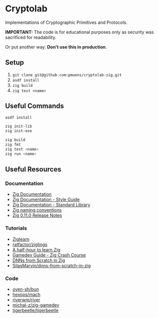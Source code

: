 # Cryptolab

Implementations of Cryptographic Primitives and Protocols.

**IMPORTANT:** The code is for educational purposes only as security was sacrificed for readability.

Or put another way: **Don't use this in production**.

## Setup

1. `git clone git@github.com:pmuens/cryptolab-zig.git`
2. `asdf install`
3. `zig build`
4. `zig test <name>`

## Useful Commands

```sh
asdf install

zig init-lib
zig init-exe

zig build
zig fmt
zig test <name>
zig run <name>
```

## Useful Resources

### Documentation

- [Zig Documentation](https://ziglang.org/documentation/0.11.0)
- [Zig Documentation - Style Guide](https://ziglang.org/documentation/master/#Style-Guide)
- [Zig Documentation - Standard Library](https://ziglang.org/documentation/0.11.0/std)
- [Zig naming conventions](https://nathancraddock.com/blog/2022/zig-naming-conventions)
- [Zig 0.11.0 Release Notes](https://ziglang.org/download/0.11.0/release-notes.html)

### Tutorials

- [Ziglearn](https://ziglearn.org)
- [ratfactor/ziglings](https://github.com/ratfactor/ziglings)
- [A half-hour to learn Zig](https://gist.github.com/ityonemo/769532c2017ed9143f3571e5ac104e50)
- [Gamedev Guide - Zig Crash Course](https://ikrima.dev/dev-notes/zig/zig-crash-course)
- [DNNs from Scratch in Zig](https://monadmonkey.com/dnns-from-scratch-in-zig)
- [SilasMarvin/dnns-from-scratch-in-zig](https://github.com/SilasMarvin/dnns-from-scratch-in-zig)

### Code

- [oven-sh/bun](https://github.com/oven-sh/bun)
- [hexops/mach](https://github.com/hexops/mach)
- [riverwm/river](https://github.com/riverwm/river)
- [michal-z/zig-gamedev](https://github.com/michal-z/zig-gamedev)
- [tigerbeetle/tigerbeetle](https://github.com/tigerbeetle/tigerbeetle)
